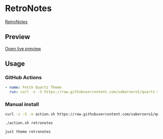 # RetroNotes

[RetroNotes](https://rubencampelo.com)

## Preview

[Open live preview](https://quartz-themes.github.io/retronotes/)

## Usage

### GitHub Actions

```yaml
- name: Fetch Quartz Theme
  run: curl -s -S https://raw.githubusercontent.com/saberzero1/quartz-themes/master/action.sh | bash -s -- retronotes
```

### Manual install

```bash
curl -s -S -o action.sh https://raw.githubusercontent.com/saberzero1/quartz-themes/master/action.sh

./action.sh retronotes
```

```bash
just theme retronotes
```
